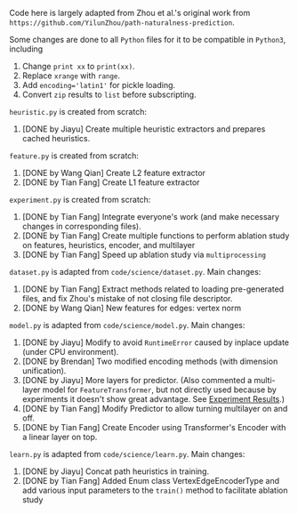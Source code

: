 Code here is largely adapted from Zhou et al.'s original work from 
`https://github.com/YilunZhou/path-naturalness-prediction`.

Some changes are done to all `Python` files for it to be compatible in `Python3`, including
1. Change `print xx` to `print(xx)`.
2. Replace `xrange` with `range`.
3. Add `encoding='latin1'` for pickle loading.
4. Convert `zip` results to `list` before subscripting.

`heuristic.py` is created from scratch:
1. [DONE by Jiayu] Create multiple heuristic extractors and prepares cached heuristics.

`feature.py` is created from scratch:
1. [DONE by Wang Qian] Create L2 feature extractor
2. [DONE by Tian Fang] Create L1 feature extractor

`experiment.py` is created from scratch:
1. [DONE by Tian Fang] Integrate everyone's work (and make necessary changes in corresponding files).
2. [DONE by Tian Fang] Create multiple functions to perform ablation study on features, heuristics, encoder, and multilayer
3. [DONE by Tian Fang] Speed up ablation study via `multiprocessing`

`dataset.py` is adapted from `code/science/dataset.py`.
Main changes:
1. [DONE by Tian Fang] Extract methods related to loading pre-generated files, and fix Zhou's mistake of not closing file descriptor.
2. [DONE by Wang Qian] New features for edges: vertex norm

`model.py` is adapted from `code/science/model.py`.
Main changes:
1. [DONE by Jiayu] Modify to avoid `RuntimeError` caused by inplace update (under CPU environment).
2. [DONE by Brendan] Two modified encoding methods (with dimension unification).
3. [DONE by Jiayu] More layers for predictor. 
   (Also commented a multi-layer model for `FeatureTransformer`, but not directly used because by experiments it 
   doesn't show great advantage. See [Experiment Results](../analysis/experiment_data.xlsx).)
4. [DONE by Tian Fang] Modify Predictor to allow turning multilayer on and off.
5. [DONE by Tian Fang] Create Encoder using Transformer's Encoder with a linear layer on top.

`learn.py` is adapted from `code/science/learn.py`.
Main changes:
1. [DONE by Jiayu] Concat path heuristics in training.
2. [DONE by Tian Fang] Added Enum class VertexEdgeEncoderType and add various input parameters to the `train()` method to facilitate ablation study

